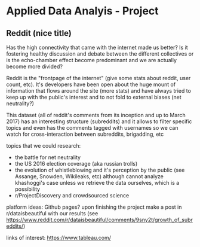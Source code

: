 # Applied Data Analyis - Project

## Reddit (nice title)

Has the high connectivity that came with the internet made us better? Is it fostering healthy discussion and debate between the different collectives or is the echo-chamber effect become predominant and we are actually become more divided?

Reddit is the "frontpage of the internet" (give some stats about reddit, user count, etc). It's developers have been open about the huge mount of information that flows around the site (more stats) and have always tried to keep up with the public's interest and to not fold to external biases (net neutrality?)

This dataset (all of reddit's comments from its inception and up to March 2017) has an interesting structure (subreddits) and it allows to filter specific topics and even has the comments tagged with usernames so we can watch for cross-interaction between subreddits, brigadding, etc

topics that we could research:
- the battle for net neutrality
- the US 2016 election coverage (aka russian trolls)
- the evolution of whistleblowing and it's perception by the public (see Assange, Snowden, Wikileaks, etc) although cannot analyze khashoggi's case unless we retrieve the data ourselves, which is a possibility
- r/ProjectDiscovery and crowdsourced science

platform ideas:
Github pages?
upon finishing the project make a post in r/dataisbeautiful
with our results (see https://www.reddit.com/r/dataisbeautiful/comments/9sny2t/growth_of_subreddits/)

links of interest:
https://www.tableau.com/